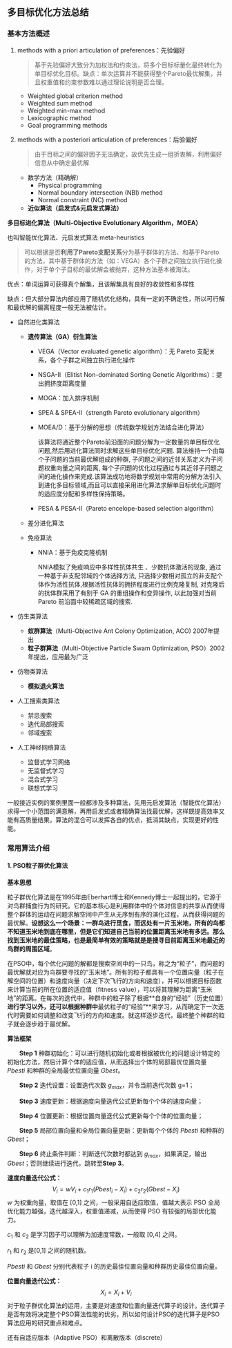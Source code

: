 ## 多目标优化方法总结

### 基本方法概述

1. methods with a priori articulation of preferences：先验偏好

   > 基于先验偏好大致分为加权法和约束法，将多个目标标量化最终转化为单目标优化目标。缺点：单次运算并不能获得整个Pareto最优解集，并且权重值和约束参数难以通过理论说明是否合理。

   - Weighted global criterion method
   - Weighted sum method
   - Weighted min-max method
   - Lexicographic method
   - Goal programming methods
2. methods with a posteriori articulation of preferences：后验偏好

   > 由于目标之间的偏好因子无法确定，故优先生成一组折衷解，利用偏好信息从中确定最优解

   - 数学方法（精确解）
     - Physical programming
     - Normal boundary intersection (NBI) method
     - Normal constraint (NC) method
   - **近似算法（启发式&元启发式算法）**



**多目标进化算法（Multi-Objective Evolutionary Algorithm，MOEA）**

也叫智能优化算法、元启发式算法 meta-heuristics

> 可以根据是否**利用了Pareto支配关系**分为基于群体的方法、和基于Pareto的方法，其中基于群体的方法（如：VEGA）各个子群之间独立执行进化操作，对于单个子目标的最优解会被抛弃，这种方法基本被淘汰。

优点：单词运算可获得真个解集，且该解集具有良好的收敛性和多样性

缺点：但大部分算法内部应用了随机优化结构，具有一定的不确定性，所以可行解和最优解的偏离程度一般无法被估计。

- 自然进化类算法
  - **遗传算法（GA）衍生算法**
    
    - VEGA（Vector evaluated genetic algorithm）：无 Pareto 支配关系，各个子群之间独立执行进化操作
    
    - NSGA-II（Elitist Non-dominated Sorting Genetic Algorithms）：提出拥挤度距离度量
    
    - MOGA：加入排序机制
    
    - SPEA & SPEA-II（strength Pareto evolutionary algorithm）
    
    - MOEA/D：基于分解的思想（传统数学规划方法结合进化算法）
    
      该算法将通近整个Pareto前沿面的问题分解为一定数量的单目标优化问题,然后用进化算法同时求解这些单目标优化问题. 算法维持一个由每个子问题的当前最优解组成的种群, 子问题之间的近邻关系定义为子问题权重向量之间的距离, 每个子问题的优化过程通过与其近邻子问题之间的进化操作来完成.该算法成功地将数学规划中常用的分解方法引入到进化多目标领域,而且可以直接采用进化算法求解单目标优化问题时的适应度分配和多样性保持策略。
    
    - PESA & PESA-II（Pareto encelope-based selection algorithm）
  - 差分进化算法
  - 免疫算法
    
    - NNIA：基于免疫克隆机制
    
      NNIA模拟了免疫响应中多样性抗体共生 、少数抗体激活的现象, 通过一种基于非支配邻域的个体选择方法, 只选择少数相对孤立的非支配个体作为活性抗体,根据活性抗体的拥挤程度进行比例克隆复制, 对克隆后的抗体群采用了有别于 GA 的重组操作和变异操作, 以此加强对当前Pareto 前沿面中较稀疏区域的搜索.
- 仿生类算法
  - **蚁群算法**（Multi-Objective Ant Colony Optimization, ACO) 2007年提出
  - **粒子群算法**（Multi-Objective Particle Swam Optimization, PSO）2002年提出，应用最为广泛
- 仿物类算法
  
  - **模拟退火算法**
- 人工搜索类算法
  - 禁忌搜索
  - 迭代局部搜索
  - 邻域搜索
- 人工神经网络算法
  - 监督式学习网络
  - 无监督式学习
  - 混合式学习
  - 联想式学习

一般接近实例的案例里面一般都涉及多种算法，先用元启发算法（智能优化算法）求得一个小范围的满意解，再用启发式或者精确算法找最优解，这样既提高效率又能有高质量结果。算法的混合可以发挥各自的优点，抵消其缺点，实现更好的性能。

### 常用算法介绍

#### 1. PSO粒子群优化算法

**基本思想**

粒子群优化算法是在1995年由Eberhart博士和Kennedy博士一起提出的，它源于对鸟群捕食行为的研究。它的基本核心是利用群体中的个体对信息的共享从而使得整个群体的运动在问题求解空间中产生从无序到有序的演化过程，从而获得问题的最优解。**设想这么一个场景：一群鸟进行觅食，而远处有一片玉米地，所有的鸟都不知道玉米地到底在哪里，但是它们知道自己当前的位置距离玉米地有多远。那么找到玉米地的最佳策略，也是最简单有效的策略就是是搜寻目前距离玉米地最近的鸟群的周围区域**。

在PSO中，每个优化问题的解都是搜索空间中的一只鸟，称之为“粒子”，而问题的最优解就对应为鸟群要寻找的“玉米地”。所有的粒子都具有一个位置向量（粒子在解空间的位置）和速度向量（决定下次飞行的方向和速度），并可以根据目标函数来计算当前的所在位置的适应值（fitness value），可以将其理解为距离“玉米地”的距离。在每次的迭代中，种群中的粒子除了根据**自身的“经验”（历史位置）**进行学习以外，还可以根据种群中**最优粒子的“经验”**来学习，从而确定下一次迭代时需要如何调整和改变飞行的方向和速度。就这样逐步迭代，最终整个种群的粒子就会逐步趋于最优解。

**算法框架**

　　**Step 1** 种群初始化：可以进行随机初始化或者根据被优化的问题设计特定的初始化方法，然后计算个体的适应值，从而选择出个体的局部最优位置向量 *Pbesti* 和种群的全局最优位置向量 *Gbest*。

　　**Step 2** 迭代设置：设置迭代次数 $g_{max}$，并令当前迭代次数 g=1；

　　**Step 3** 速度更新：根据速度向量迭代公式更新每个个体的速度向量；

　　**Step 4** 位置更新：根据位置向量迭代公式更新每个个体的位置向量；

　　**Step 5** 局部位置向量和全局位置向量更新：更新每个个体的 *Pbesti* 和种群的 *Gbest*；

　　**Step 6** 终止条件判断：判断迭代次数时都达到 $g_{max}$，如果满足，输出 *Gbest*；否则继续进行迭代，跳转至**Step 3**。

**速度向量迭代公式：**
$$
V_i = wV_i + c_1r_1(Pbest_i - X_i) + c_2r_2(Gbest-X_i)
$$
$w$ 为权重向量，取值在 [0,1] 之间，一般采用自适应取值，值越大表示 PSO 全局优化能力越强，迭代越深入，权重值递减，从而使得 PSO 有较强的局部优化能力。

$c_1$ 和 $c_2$ 是学习因子可以理解为加速度常数，一般取 [0,4] 之间。

$r_1$ 和 $r_2$ 是[0,1] 之间的随机数。

*Pbesti* 和 *Gbest* 分别代表粒子 i 的历史最佳位置向量和种群历史最佳位置向量。

**位置向量迭代公式：**
$$
X_i = X_i + V_i
$$
对于粒子群优化算法的运用，主要是对速度和位置向量迭代算子的设计。迭代算子是否有效将决定整个PSO算法性能的优劣，所以如何设计PSO的迭代算子是PSO算法应用的研究重点和难点。

还有自适应版本（Adaptive PSO）和离散版本（discrete）


